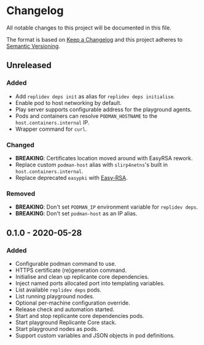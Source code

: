 # Changelog
All notable changes to this project will be documented in this file.

The format is based on [Keep a Changelog](http://keepachangelog.com/en/1.0.0/)
and this project adheres to [Semantic Versioning](http://semver.org/spec/v2.0.0.html).

## Unreleased
### Added
- Add `replidev deps init` as alias for `replidev deps initialise`.
- Enable pod to host networking by default.
- Play server supports configurable address for the playground agents.
- Pods and containers can resolve `PODMAN_HOSTNAME` to the `host.containers.internal` IP.
- Wrapper command for `curl`.

### Changed
- **BREAKING**: Certificates location moved around with EasyRSA rework.
- Replace custom `podman-host` alias with `slirp4netns`'s built in `host.containers.internal`.
- Replace deprecated `easypki` with [Easy-RSA](https://easy-rsa.readthedocs.io/en/latest/).

### Removed
- **BREAKING**: Don't set `PODMAN_IP` environment variable for `replidev deps`.
- **BREAKING**: Don't set `podman-host` as an IP alias.

## 0.1.0 - 2020-05-28
### Added
- Configurable podman command to use.
- HTTPS certificate (re)generation command.
- Initialise and clean up replicante core dependencies.
- Inject named ports allocated port into templating variables.
- List available `replidev deps` pods.
- List running playground nodes.
- Optional per-machine configuration override.
- Release check and automation started.
- Start and stop replicante core dependencies pods.
- Start playground Replicante Core stack.
- Start playground nodes as pods.
- Support custom variables and JSON objects in pod definitions.
